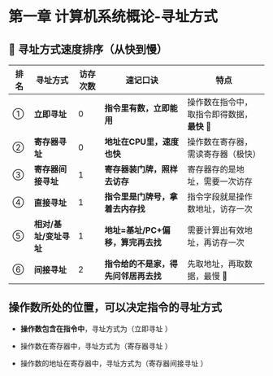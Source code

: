 # 第一章 计算机系统概论-寻址方式

## 📌 寻址方式速度排序（从快到慢）

| 排名 | 寻址方式               | 访存次数 | 速记口诀                             | 特点                                       |
| ---- | ---------------------- | -------- | ------------------------------------ | ------------------------------------------ |
| ①    | **立即寻址**           | 0        | **指令里有数，立即能用**             | 操作数在指令中，取指令即得数据，**最快** 🚀 |
| ②    | **寄存器寻址**         | 0        | **地址在CPU里，速度也快**            | 操作数在寄存器，需读寄存器（极快）         |
| ③    | **寄存器间接寻址**     | 1        | **寄存器装门牌，照样去访存**         | 寄存器存的是地址，需要一次访存             |
| ④    | **直接寻址**           | 1        | **指令里是门牌号，拿着去内存找**     | 指令字段就是操作数地址，访存一次           |
| ⑤    | **相对/基址/变址寻址** | 1        | **地址=基址/PC+偏移，算完再去找**    | 需要计算出有效地址，再访存一次             |
| ⑥    | **间接寻址**           | 2        | **指令给的不是家，得先问邻居再去找** | 先取地址，再取数据，最慢 🐢                 |

## 操作数所处的位置，可以决定指令的寻址方式

- **操作数包含在指令中**，寻址方式为（立即寻址 ）

- 操作数在寄存器中，寻址方式为（寄存器寻址 ）
- 操作数的地址在寄存器中，寻址方式为（寄存器间接寻址 ）